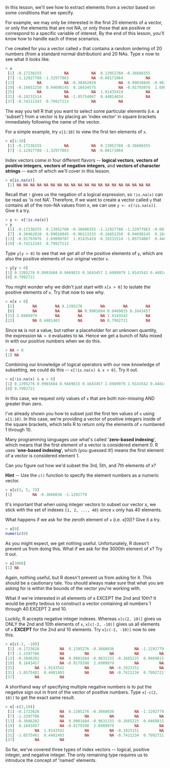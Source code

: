 In this lesson, we'll see how to extract elements from a vector based on some conditions that we specify.

For example, we may only be interested in the first 20 elements of a vector, or only the elements that are not NA, or only those that are positive or correspond to a specific variable of interest. By the end of this lesson, you'll know how to handle each of these scenarios.

I've created for you a vector called `x` that contains a random ordering of 20 numbers (from a standard normal distribution) and 20 NAs. Type x now to see what it looks like.

```R
> x
 [1] -0.17236255          NA          NA  0.13952760 -0.36608355          NA
 [7] -1.12927788 -1.32977863          NA -0.08171064          NA          NA
[13]          NA          NA -0.30462020          NA  0.99016845 -0.96313333
[19] -0.16652250  0.94698145  0.16434575          NA -0.91793976  2.69899787
[25]          NA          NA          NA  1.91435419          NA          NA
[31] -0.19231514          NA -1.05754007  0.44814034          NA          NA
[37] -0.74212343  0.79927213          NA          NA
```

The way you tell R that you want to select some particular elements (i.e. a 'subset') from a vector is by placing an 'index vector' in square brackets immediately following the name of the vector.

For a simple example, try `x[1:10]` to view the first ten elements of `x`.

```R
> x[1:10]
 [1] -0.17236255          NA          NA  0.13952760 -0.36608355          NA
 [7] -1.12927788 -1.32977863          NA -0.08171064
```

Index vectors come in four different flavors -- **logical vectors**, **vectors of positive integers**, **vectors of negative integers**, and **vectors of character strings** -- each of which we'll cover in this lesson.

```R
> x[is.na(x)]
 [1] NA NA NA NA NA NA NA NA NA NA NA NA NA NA NA NA NA NA NA NA
```

Recall that `!` gives us the negation of a logical expression, so `!is.na(x)` can be read as 'is not NA'. Therefore, if we want to create a vector called `y` that contains all of the non-NA values from x, we can use `y <- x[!is.na(x)]`. Give it a try. 

```R
> y <- x[!is.na(x)]
> y
 [1] -0.17236255  0.13952760 -0.36608355 -1.12927788 -1.32977863 -0.08171064
 [7] -0.30462020  0.99016845 -0.96313333 -0.16652250  0.94698145  0.16434575
[13] -0.91793976  2.69899787  1.91435419 -0.19231514 -1.05754007  0.44814034
[19] -0.74212343  0.79927213
```

Type `y[y > 0]` to see that we get all of the positive elements of `y`, which are also the positive elements of our original vector `x`.

```R
> y[y > 0]
[1] 0.1395276 0.9901684 0.9469815 0.1643457 2.6989979 1.9143542 0.4481403
[8] 0.7992721
```

You might wonder why we didn't just start with `x[x > 0]` to isolate the positive elements of `x`. Try that now to see why.

```R
> x[x > 0]
 [1]        NA        NA 0.1395276        NA        NA        NA        NA
 [8]        NA        NA        NA 0.9901684 0.9469815 0.1643457        NA
[15] 2.6989979        NA        NA        NA 1.9143542        NA        NA
[22]        NA 0.4481403        NA        NA 0.7992721        NA        NA
```

Since `NA` is not a value, but rather a placeholder for an unknown quantity, the expression `NA > 0` evaluates to `NA`. Hence we get a bunch of NAs mixed in with our positive numbers when we do this.

```R
> NA > 0
[1] NA
```

Combining our knowledge of logical operators with our new knowledge of subsetting, we could do this -- `x[!is.na(x) & x > 0]`. Try it out.

```R
> x[!is.na(x) & x > 0]
[1] 0.1395276 0.9901684 0.9469815 0.1643457 2.6989979 1.9143542 0.4481403
[8] 0.7992721
```

In this case, we request only values of `x` that are both non-missing AND greater than zero.

I've already shown you how to subset just the first ten values of `x` using `x[1:10]`. In this case, we're providing a vector of positive integers inside of the square brackets, which tells R to return only the elements of `x` numbered 1 through 10.

Many programming languages use what's called '**zero-based indexing**', which means that the first element of a vector is considered element 0. R uses '**one-based indexing**', which (you guessed it!) means the first element of a vector is considered element 1.

Can you figure out how we'd subset the 3rd, 5th, and 7th elements of x?

**Hint** -- Use the `c()` function to specify the element numbers as a numeric vector.

```R
> x[c(3, 5, 7)]
[1]         NA -0.3660836 -1.1292779
```

It's important that when using integer vectors to subset our vector x, we stick with the set of indexes `{1, 2, ..., 40}` since `x` only has 40 elements. 

What happens if we ask for the zeroth element of `x` (i.e. x[0])? Give it a try.

```R
> x[0]
numeric(0)
```

As you might expect, we get nothing useful. Unfortunately, R doesn't prevent us from doing this. What if we ask for the 3000th element of x? Try it out.

```R
> x[3000]
[1] NA
```

Again, nothing useful, but R doesn't prevent us from asking for it. This should be a cautionary tale. You should always make sure that what you are asking for is within the bounds of the vector you're working with.

What if we're interested in all elements of x EXCEPT the 2nd and 10th? It would be pretty tedious to construct a vector containing all numbers 1 through 40 EXCEPT 2 and 10.

Luckily, R accepts negative integer indexes. Whereas `x[c(2, 10)]` gives us ONLY the 2nd and 10th elements of `x`, `x[c(-2, -10)]` gives us all elements of `x` **EXCEPT** for the 2nd and 10 elements.  Try `x[c(-2, -10)]` now to see this.

```R
> x[c(-2, -10)]
 [1] -0.1723626         NA  0.1395276 -0.3660836         NA -1.1292779
 [7] -1.3297786         NA         NA         NA         NA         NA
[13] -0.3046202         NA  0.9901684 -0.9631333 -0.1665225  0.9469815
[19]  0.1643457         NA -0.9179398  2.6989979         NA         NA
[25]         NA  1.9143542         NA         NA -0.1923151         NA
[31] -1.0575401  0.4481403         NA         NA -0.7421234  0.7992721
[37]         NA         NA
```

A shorthand way of specifying multiple negative numbers is to put the negative sign out in front of the vector of positive numbers. Type `x[-c(2, 10)]` to get the exact same result.

```R
> x[-c(2,10)]
 [1] -0.1723626         NA  0.1395276 -0.3660836         NA -1.1292779
 [7] -1.3297786         NA         NA         NA         NA         NA
[13] -0.3046202         NA  0.9901684 -0.9631333 -0.1665225  0.9469815
[19]  0.1643457         NA -0.9179398  2.6989979         NA         NA
[25]         NA  1.9143542         NA         NA -0.1923151         NA
[31] -1.0575401  0.4481403         NA         NA -0.7421234  0.7992721
[37]         NA         NA
```

So far, we've covered three types of index vectors -- logical, positive integer, and negative integer. The only remaining type requires us to introduce the concept of 'named' elements.

